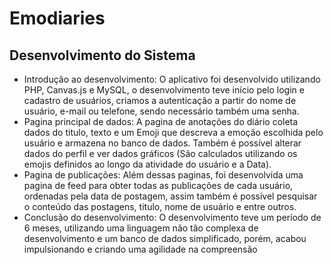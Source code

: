 # Emodiaries

## Desenvolvimento do Sistema
- Introdução ao desenvolvimento:
O aplicativo foi desenvolvido utilizando PHP, Canvas.js e MySQL, o desenvolvimento
teve início pelo login e cadastro de usuários, criamos a autenticação a partir do nome de
usuário, e-mail ou telefone, sendo necessário também uma senha.
- Pagina principal de dados:
A pagina de anotações do diário coleta dados do titulo, texto e um Emoji que descreva a
emoção escolhida pelo usuário e armazena no banco de dados. Também é possível
alterar dados do perfil e ver dados gráficos (São calculados utilizando os emojis definidos
ao longo da atividade do usuário e a Data).
- Pagina de publicações:
Além dessas paginas, foi desenvolvida uma pagina de feed para obter todas as
publicações de cada usuário, ordenadas pela data de postagem, assim também é
possível pesquisar o conteúdo das postagens, titulo, nome de usuário e entre outros.
- Conclusão do desenvolvimento:
O desenvolvimento teve um período de 6 meses, utilizando uma linguagem não
tão complexa de desenvolvimento e um banco de dados simplificado, porém, acabou
impulsionando e criando uma agilidade na compreensão
